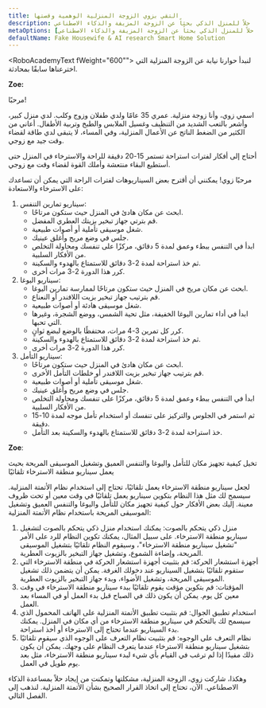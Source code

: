 ```yaml
---
title: التقي بزوي الزوجة المنزلية الوهمية وقصتها
description: حلاً للمنزل الذكي بحثاً عن الزوجة المزيفة والذكاء الاصطناعي
metaOptions: [تعلم، حلاً للمنزل الذكي بحثاً عن الزوجة المزيفة والذكاء الاصطناعي]
defaultName: Fake Housewife & AI research Smart Home Solution
---
```


<LessonImages imageClasses="mb"  src='fake-housewife-and-ai-research-smart-home-solution/lesson-2-banner.png' alt="fake housewife ai" />

<RoboAcademyText fWeight="600"">
لنبدأ حوارنا نيابة عن الزوجة المنزلية التي اخترعناها سابقًا بمحادثة.
</RoboAcademyText>

<RoboAcademyDialog >

**Zoe:**

مرحبًا!

اسمي زوي، وأنا زوجة منزلية. عمري 35 عامًا ولدي طفلان وزوج وكلب. لدي منزل كبير، وأشعر بالتعب الشديد من التنظيف وغسيل الملابس والطبخ وتربية الأطفال. أعاني من الكثير من الضغط الناتج عن الأعمال المنزلية، وفي المساء، لا يتبقى لدي طاقة لقضاء وقت جيد مع زوجي.

أحتاج إلى أفكار لفترات استراحة تستمر 15-20 دقيقة للراحة والاسترخاء في المنزل حتى أستطيع البقاء منتعشة وأملك القوة لقضاء وقت مع زوجي.


</RoboAcademyDialog>



<RoboAcademyDialog>

<ChatGPT/>

مرحبًا زوي! يمكنني أن أقترح بعض السيناريوهات لفترات الراحة التي يمكن أن تساعدك على الاسترخاء والاستعادة:

1. سيناريو تمارين التنفس:
    - ابحث عن مكان هادئ في المنزل حيث ستكون مرتاحًا.
    - قم بترتي جهاز تبخير بزيتك العطري المفضل.
    - شغل موسيقى تأملية أو أصوات طبيعية.
    - جلس في وضع مريح وأغلق عينيك.
    - ابدأ في التنفس ببطء وعمق لمدة 5 دقائق، مركزًا على تنفسك ومحاولة التخلص من الأفكار السلبية.
    - ثم خذ استراحة لمدة 2-3 دقائق للاستمتاع بالهدوء والسكينة.
    - كرر هذا الدورة 2-3 مرات أخرى.
2. سيناريو اليوغا:
    - ابحث عن مكان مريح في المنزل حيث ستكون مرتاحًا لممارسة تمارين اليوغا.
    - قم بترتيب جهاز تبخير بزيت اللافندر أو النعناع.
    - شغل موسيقى هادئة أو أصوات طبيعية.
    - ابدأ في أداء تمارين اليوغا الخفيفة، مثل تحية الشمس، ووضع الشجرة، وغيرها التي تحبها.
    - كرر كل تمرين 3-4 مرات، محتفظًا بالوضع لبضع ثوانٍ.
    - ثم خذ استراحة لمدة 2-3 دقائق للاستمتاع بالهدوء والسكينة.
    - كرر هذا الدورة 2-3 مرات أخرى.
3. سيناريو التأمل:
    - ابحث عن مكان هادئ في المنزل حيث ستكون مرتاحًا.
    - قم بترتيب جهاز تبخير بزيت اللافندر أو خلطات التأمل الأخرى.
    - شغل موسيقى تأملية أو أصوات طبيعية.
    - جلس في وضع مريح وأغلق عينيك.
    - ابدأ في التنفس ببطء وعمق لمدة 5 دقائق، مركزًا على تنفسك ومحاولة التخلص من الأفكار السلبية.
    - ثم استمر في الجلوس والتركيز على تنفسك أو استخدام تأمل موجه لمدة 10-15 دقيقة.
    - خذ استراحة لمدة 2-3 دقائق للاستمتاع بالهدوء والسكينة بعد التأمل.

</RoboAcademyDialog>

<RoboAcademyDialog>

**Zoe**:

تخيل كيفية تجهيز مكان للتأمل واليوغا والتنفس العميق وتشغيل الموسيقى المريحة بحيث يعمل سيناريو منطقة الاسترخاء تلقائيًا

</RoboAcademyDialog>

<RoboAcademyDialog>

<ChatGPT/>

لجعل سيناريو منطقة الاسترخاء يعمل تلقائيًا، تحتاج إلى استخدام نظام الأتمتة المنزلية. سيسمح لك مثل هذا النظام بتكوين سيناريو يعمل تلقائيًا في وقت معين أو تحت ظروف معينة. إليك بعض الأفكار حول كيفية تجهيز مكان للتأمل واليوغا والتنفس العميق وتشغيل الموسيقى المريحة باستخدام نظام الأتمتة المنزلية:

1. منزل ذكي يتحكم بالصوت: يمكنك استخدام منزل ذكي يتحكم بالصوت لتشغيل سيناريو منطقة الاسترخاء. على سبيل المثال، يمكنك تكوين النظام للرد على الأمر "تشغيل سيناريو منطقة الاسترخاء"، وسيقوم النظام تلقائيًا بتشغيل الموسيقى المريحة، وإضاءة الشموع، وتشغيل جهاز التبخير بالزيوت العطرية.
2. أجهزة استشعار الحركة: قم بتثبيت أجهزة استشعار الحركة في منطقة الاسترخاء التي ستقوم تلقائيًا بتشغيل السيناريو عند دخولك الغرفة. يمكن أن يتضمن ذلك تشغيل الموسيقى المريحة، وتشغيل الأضواء، وبدء جهاز التبخير بالزيوت العطرية.
3. المؤقتات: قم بتكوين مؤقت يقوم تلقائيًا ببدء سيناريو منطقة الاسترخاء في وقت معين كل يوم. يمكن أن يكون ذلك في الصباح قبل بدء العمل أو في المساء بعد العمل.
4. استخدام تطبيق الجوال: قم بتثبيت تطبيق الأتمتة المنزلية على الهاتف المحمول الذي سيسمح لك بالتحكم في سيناريو منطقة الاسترخاء من أي مكان في المنزل. يمكنك بدء السيناريو عندما تحتاج إلى الاسترخاء أو أخذ استراحة.
5. نظام التعرف على الوجوه: قم بتثبيت نظام التعرف على الوجوه الذي سيقوم تلقائيًا بتشغيل سيناريو منطقة الاسترخاء عندما يتعرف النظام على وجهك. يمكن أن يكون ذلك مفيدًا إذا لم ترغب في القيام بأي شيء لبدء سيناريو منطقة الاسترخاء، مثل بعد يوم طويل في العمل.

</RoboAcademyDialog>

<RoboAcademyText>

وهكذا، شاركت زوي، الزوجة المنزلية، مشكلتها وتمكنت من إيجاد حلاً بمساعدة الذكاء الاصطناعي. الآن، تحتاج إلى اتخاذ القرار الصحيح بشأن الأتمتة المنزلية. لنذهب إلى الفصل التالي.

</RoboAcademyText>